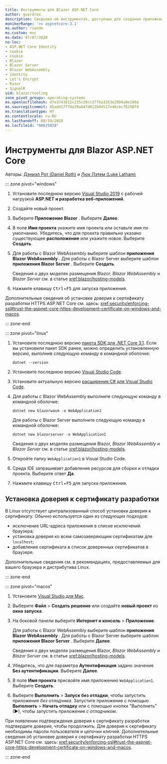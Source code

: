 ```yaml
---
title: Инструменты для Blazor ASP.NET Core
author: guardrex
description: Сведения об инструментах, доступных для создания приложений Blazor.
monikerRange: '>= aspnetcore-3.1'
ms.author: riande
ms.custom: mvc
ms.date: 07/07/2020
no-loc:
- ASP.NET Core Identity
- cookie
- Cookie
- Blazor
- Blazor Server
- Blazor WebAssembly
- Identity
- Let's Encrypt
- Razor
- SignalR
uid: blazor/tooling
zone_pivot_groups: operating-systems
ms.openlocfilehash: d7e3743d12c235c20cc27f6a3263e2994a9e160a
ms.sourcegitcommit: 65add17f74a29a647d812b04517e46cbc78258f9
ms.translationtype: HT
ms.contentlocale: ru-RU
ms.lasthandoff: 08/19/2020
ms.locfileid: "88625834"
---
```

# <a name="tooling-for-aspnet-core-no-locblazor"></a>Инструменты для Blazor ASP.NET Core

Авторы: [Дэниэл Рот (Daniel Roth)](https://github.com/danroth27) и [Люк Лэтем (Luke Latham)](https://github.com/guardrex)

::: zone pivot="windows"

1. Установите последнюю версию [Visual Studio 2019](https://visualstudio.microsoft.com/downloads/) с рабочей нагрузкой **ASP.NET и разработка веб-приложений**.

1. Создайте новый проект.

1. Выберите **Приложение Blazor** . Выберите **Далее**.

1. В поле **Имя проекта** укажите имя проекта или оставьте имя по умолчанию. Убедитесь, что для проекта правильно указано существующее **расположение** или укажите новое. Выберите **Создать**.

1. Для работы с Blazor WebAssembly выберите шаблон **приложения Blazor WebAssembly** . Для работы с Blazor Server выберите шаблон **приложения Blazor Server** . Выберите **Создать**.

   Сведения о двух моделях размещения Blazor, *Blazor WebAssembly* и *Blazor Server* см. в статье <xref:blazor/hosting-models>.

1. Нажмите клавишу <kbd>Ctrl</kbd>+<kbd>F5</kbd> для запуска приложения.

Дополнительные сведения об установке доверия к сертификату разработки HTTPS ASP.NET Core см. здесь: <xref:security/enforcing-ssl#trust-the-aspnet-core-https-development-certificate-on-windows-and-macos>.

::: zone-end

::: zone pivot="linux"

1. Установите последнюю версию [пакета SDK для .NET Core 3.1](https://dotnet.microsoft.com/download/dotnet-core/3.1). Если вы установили пакет SDK ранее, можно определить установленную версию, выполнив следующую команду в командной оболочке:

   ```dotnetcli
   dotnet --version
   ```

1. Установите последнюю версию [Visual Studio Code](https://code.visualstudio.com/).

1. Установите актуальную версию [расширения C# для Visual Studio Code](https://marketplace.visualstudio.com/items?itemName=ms-dotnettools.csharp).

1. Для работы с Blazor WebAssembly выполните следующую команду в командной оболочке:

   ```dotnetcli
   dotnet new blazorwasm -o WebApplication1
   ```

   Для работы с Blazor Server выполните следующую команду в командной оболочке:

   ```dotnetcli
   dotnet new blazorserver -o WebApplication1
   ```

   Сведения о двух моделях размещения Blazor, *Blazor WebAssembly* и *Blazor Server* см. в статье <xref:blazor/hosting-models>.

1. Откройте папку `WebApplication1` в Visual Studio Code.

1. Среда IDE запрашивает добавление ресурсов для сборки и отладки проекта. Выберите ответ **Да**.

1. Нажмите клавишу <kbd>Ctrl</kbd>+<kbd>F5</kbd> для запуска приложения.

## <a name="trust-a-development-certificate"></a>Установка доверия к сертификату разработки

В Linux отсутствует централизованный способ установки доверия к сертификату. Обычно используется один из следующих подходов:

* исключение URL-адреса приложения в списке исключений браузера;
* установка доверия ко всем самозаверяющим сертификатам для `localhost`;
* добавление сертификата в список доверенных сертификатов в браузере.

Дополнительные сведения см. в рекомендациях, предоставляемых для вашего браузера и дистрибутива Linux.

::: zone-end

::: zone pivot="macos"

1. Установите [Visual Studio для Mac](https://visualstudio.microsoft.com/vs/mac/).

1. Выберите **Файл** > **Создать решение** или создайте **новый проект** из **окна запуска**.

1. На боковой панели выберите **Интернет и консоль** > **Приложение**.

   Для работы с Blazor WebAssembly выберите шаблон **приложения Blazor WebAssembly** . Для работы с Blazor Server выберите шаблон **приложения Blazor Server** . Выберите **Далее**.

   Сведения о двух моделях размещения Blazor, *Blazor WebAssembly* и *Blazor Server* см. в статье <xref:blazor/hosting-models>.

1. Убедитесь, что для параметра **Аутентификация** задано значение **Без аутентификации**. Выберите **Далее**.

1. В поле **Имя проекта** присвойте имя приложению `WebApplication1`. Выберите **Создать**.

1. Выберите **Выполнить** > **Запуск без отладки**, чтобы запустить приложение *без отладчика*. Запустите приложение с помощью **Выполнить** > **Начать отладку** или с помощью кнопки "Выполнить" (&#9654;), чтобы запустить приложение *с отладчиком*.

При появлении подтверждения доверия к сертификату разработки подтвердите доверие, чтобы продолжить. Для доверия к сертификату необходимы пароли пользователя и цепочки ключей. Дополнительные сведения об установке доверия к сертификату разработки HTTPS ASP.NET Core см. здесь: <xref:security/enforcing-ssl#trust-the-aspnet-core-https-development-certificate-on-windows-and-macos>.

::: zone-end
